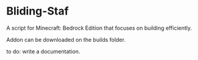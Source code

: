 # Bliding-Staf
A script for Minecraft: Bedrock Edition that focuses on building efficiently.

Addon can be downloaded on the builds folder.

to do: write a documentation.
